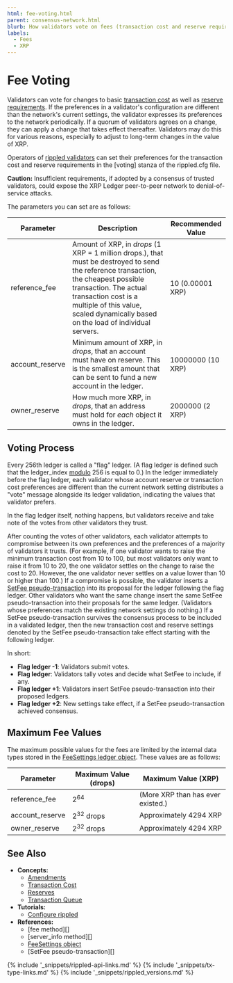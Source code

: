 ```yaml
---
html: fee-voting.html
parent: consensus-network.html
blurb: How validators vote on fees (transaction cost and reserve requirements).
labels:
  - Fees
  - XRP
---
```

# Fee Voting

Validators can vote for changes to basic [transaction cost](transaction-cost.html) as well as [reserve requirements](reserves.html). If the preferences in a validator's configuration are different than the network's current settings, the validator expresses its preferences to the network periodically. If a quorum of validators agrees on a change, they can apply a change that takes effect thereafter. Validators may do this for various reasons, especially to adjust to long-term changes in the value of XRP.

Operators of [<span class="code-snippet">rippled</span> validators](run-rippled-as-a-validator.html) can set their preferences for the transaction cost and reserve requirements in the <span class="code-snippet">[voting]</span> stanza of the <span class="code-snippet">rippled.cfg</span> file.

**Caution:** Insufficient requirements, if adopted by a consensus of trusted validators, could expose the XRP Ledger peer-to-peer network to denial-of-service attacks.

The parameters you can set are as follows:

| Parameter | Description | Recommended Value |
|-----------|-------------|-------------------|
| <span class="code-snippet">reference_fee</span> | Amount of XRP, in _drops_ (1 XRP = 1 million drops.), that must be destroyed to send the reference transaction, the cheapest possible transaction. The actual transaction cost is a multiple of this value, scaled dynamically based on the load of individual servers. | <span class="code-snippet">10</span> (0.00001 XRP) |
| <span class="code-snippet">account_reserve</span> | Minimum amount of XRP, in _drops_, that an account must have on reserve. This is the smallest amount that can be sent to fund a new account in the ledger. | <span class="code-snippet">10000000</span> (10 XRP) |
| <span class="code-snippet">owner_reserve</span> | How much more XRP, in _drops_, that an address must hold for _each_ object it owns in the ledger. | <span class="code-snippet">2000000</span> (2 XRP) |

## Voting Process

Every 256th ledger is called a "flag" ledger. (A flag ledger is defined such that the <span class="code-snippet">ledger_index</span> [modulo](https://en.wikipedia.org/wiki/Modulo_operation) <span class="code-snippet">256</span> is equal to <span class="code-snippet">0</span>.) In the ledger immediately before the flag ledger, each validator whose account reserve or transaction cost preferences are different than the current network setting distributes a "vote" message alongside its ledger validation, indicating the values that validator prefers.

In the flag ledger itself, nothing happens, but validators receive and take note of the votes from other validators they trust.

After counting the votes of other validators, each validator attempts to compromise between its own preferences and the preferences of a majority of validators it trusts. (For example, if one validator wants to raise the minimum transaction cost from 10 to 100, but most validators only want to raise it from 10 to 20, the one validator settles on the change to raise the cost to 20. However, the one validator never settles on a value lower than 10 or higher than 100.) If a compromise is possible, the validator inserts a [SetFee pseudo-transaction](setfee.html) into its proposal for the ledger following the flag ledger. Other validators who want the same change insert the same SetFee pseudo-transaction into their proposals for the same ledger. (Validators whose preferences match the existing network settings do nothing.) If a SetFee pseudo-transaction survives the consensus process to be included in a validated ledger, then the new transaction cost and reserve settings denoted by the SetFee pseudo-transaction take effect starting with the following ledger.

In short:

* **Flag ledger -1**: Validators submit votes.
* **Flag ledger**: Validators tally votes and decide what SetFee to include, if any.
* **Flag ledger +1**: Validators insert SetFee pseudo-transaction into their proposed ledgers.
* **Flag ledger +2**: New settings take effect, if a SetFee pseudo-transaction achieved consensus.

## Maximum Fee Values

The maximum possible values for the fees are limited by the internal data types stored in the [FeeSettings ledger object](feesettings.html). These values are as follows:

| Parameter | Maximum Value (drops) | Maximum Value (XRP)
|-----------|-----------------------|----|
| <span class="code-snippet">reference_fee</span> | 2<sup>64</sup> | (More XRP than has ever existed.) |
| <span class="code-snippet">account_reserve</span> | 2<sup>32</sup> drops | Approximately 4294 XRP |
| <span class="code-snippet">owner_reserve</span> | 2<sup>32</sup> drops | Approximately 4294 XRP |


## See Also

- **Concepts:**
    - [Amendments](amendments.html)
    - [Transaction Cost](transaction-cost.html)
    - [Reserves](reserves.html)
    - [Transaction Queue](transaction-queue.html)
- **Tutorials:**
    - [Configure <span class="code-snippet">rippled</span>](configure-rippled.html)
- **References:**
    - [fee method][]
    - [server_info method][]
    - [FeeSettings object](feesettings.html)
    - [SetFee pseudo-transaction][]



<!--{# common link defs #}-->
{% include '_snippets/rippled-api-links.md' %}
{% include '_snippets/tx-type-links.md' %}
{% include '_snippets/rippled_versions.md' %}
